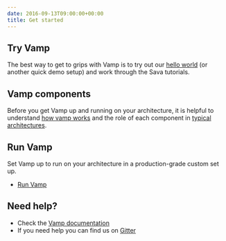```yaml
---
date: 2016-09-13T09:00:00+00:00
title: Get started
---
```


## Try Vamp
The best way to get to grips with Vamp is to try out our [hello world](/try-vamp/hello-world) (or another quick demo setup) and work through the Sava tutorials.  

## Vamp components

Before you get Vamp up and running on your architecture, it is helpful to understand [how vamp works](/resources/what-is-vamp/) and the role of each component in [typical architectures](/resources/how-vamp-works/example-architectures/).

## Run Vamp

Set Vamp up to run on your architecture in a production-grade custom set up.

* [Run Vamp](/resources/run-vamp/)

## Need help?

* Check the [Vamp documentation](/resources/)
* If you need help you can find us on [Gitter](https://gitter.im/magneticio/vamp)